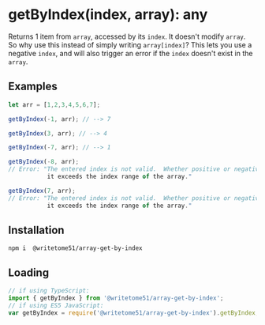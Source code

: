 # getByIndex(index, array): any

Returns 1 item from `array`, accessed by its `index`.  It doesn't modify `array`.  
So why use this instead of simply writing `array[index]`?  This lets you use a   
negative `index`, and will also trigger an error if the `index` doesn't exist in the `array`.

## Examples
```ts
let arr = [1,2,3,4,5,6,7];

getByIndex(-1, arr); // --> 7

getByIndex(3, arr); // --> 4

getByIndex(-7, arr); // --> 1

getByIndex(-8, arr);
// Error: "The entered index is not valid.  Whether positive or negative,
           it exceeds the index range of the array."

getByIndex(7, arr);
// Error: "The entered index is not valid.  Whether positive or negative,
           it exceeds the index range of the array."
```

## Installation
`npm i  @writetome51/array-get-by-index`


## Loading
```ts
// if using TypeScript:
import { getByIndex } from '@writetome51/array-get-by-index';
// if using ES5 JavaScript:
var getByIndex = require('@writetome51/array-get-by-index').getByIndex;
```
